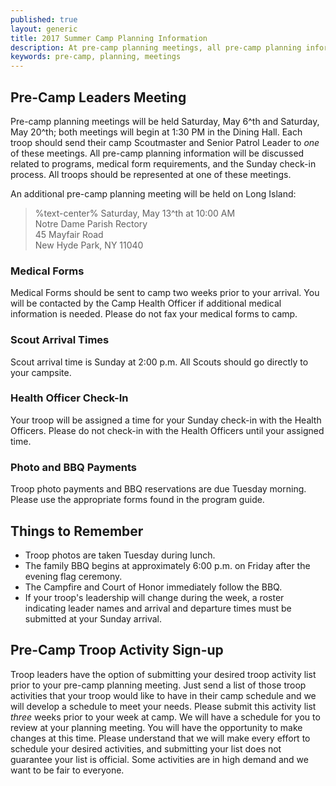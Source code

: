 ```yaml
---
published: true
layout: generic
title: 2017 Summer Camp Planning Information
description: At pre-camp planning meetings, all pre-camp planning information will be discussed. All troops should be represented at one of these meetings.
keywords: pre-camp, planning, meetings
---
```


## Pre-Camp Leaders Meeting

Pre-camp planning meetings will be held Saturday, May 6^th and Saturday, May 20^th; both meetings will begin at 1:30 PM in the Dining Hall. Each troop should send their camp Scoutmaster and Senior Patrol Leader to *one* of these meetings. All pre-camp planning information will be discussed related to
programs, medical form requirements, and the Sunday check-in process. All
troops should be represented at one of these meetings.

An additional pre-camp planning meeting will be held on Long Island:
> %text-center%
> Saturday, May 13^th at 10:00 AM<br/>
> Notre Dame Parish Rectory<br/>
> 45 Mayfair Road<br/>
> New Hyde Park, NY 11040

### Medical Forms

Medical Forms should be sent to camp two weeks prior to your arrival. You will
be contacted by the Camp Health Officer if additional medical information is
needed. Please do not fax your medical forms to camp.

### Scout Arrival Times

Scout arrival time is Sunday at 2:00 p.m. All Scouts should go directly to your
campsite.

### Health Officer Check-In

Your troop will be assigned a time for your Sunday check-in with the Health
Officers. Please do not check-in with the Health Officers until your assigned
time.

### Photo and BBQ Payments

Troop photo payments and BBQ reservations are due Tuesday morning. Please use
the appropriate forms found in the program guide.

## Things to Remember

* Troop photos are taken Tuesday during lunch.
* The family BBQ begins at approximately 6:00 p.m. on Friday after the evening flag ceremony.
* The Campfire and Court of Honor immediately follow the BBQ.
* If your troop's leadership will change during the week, a roster indicating
  leader names and arrival and departure times must be submitted at your Sunday
  arrival.

## Pre-Camp Troop Activity Sign-up

Troop leaders have the option of submitting your desired troop activity list
prior to your pre-camp planning meeting. Just send a list of those troop
activities that your troop would like to have in their camp schedule and we
will develop a schedule to meet your needs. Please submit this activity list
*three* weeks prior to your week at camp. We will have a schedule for you to
review at your planning meeting. You will have the opportunity to make changes
at this time. Please understand that we will make every effort to schedule your
desired activities, and submitting your list does not guarantee your list is
official. Some activities are in high demand and we want to be fair to
everyone.
